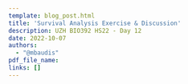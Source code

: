 ```yaml
---
template: blog_post.html
title: 'Survival Analysis Exercise & Discussion'
description: UZH BIO392 HS22 - Day 12
date: 2022-10-07
authors:
  - "@mbaudis"
pdf_file_name: 
links: []
---
```




<!--more-->

